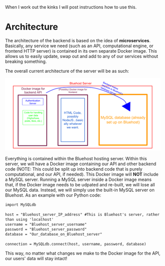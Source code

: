 When I work out the kinks I will post instructions how to use this.


# Architecture
The architecture of the backend is based on the idea of __microservices__. Basically, any service we need (such as an API, computational engine, or frontend HTTP server) is contained in its own separate Docker image. This allows us to easily update, swap out and add to any of our services without breaking something. 

The overall current architecture of the server will be as such: 

![Architecture](Architecture.png)

Everything is contained within the Bluehost hosting server. Within this server, we will have a Docker image containing our API and other backend code (NOTE: This could be split up into backend code that is purely computational, and our API, if needed). This Docker image will __NOT__ include a MySQL server. Running a MySQL server inside a Docker image means that, if the Docker image needs to be udpated and re-built, we will lose all our MySQL data. Instead, we will simply use the built-in MySQL server on Bluehost. As an example with our Python code:

```
import MySQLdb

host = "Bluehost_server_IP_address" #This is Bluehost's server, rather than using 'localhost'
username = "Bluehost_server_username"
password = "Bluehost_server_password"
database = "Our_database_on_Bluehost_server"

connection = MySQLdb.connect(host, username, password, database)
```

This way, no matter what changes we make to the Docker image for the API, our users' data will stay intact!
